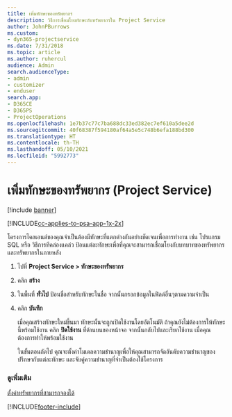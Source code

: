 ```yaml
---
title: เพิ่มทักษะของทรัพยากร
description: วิธีการเชื่อมโยงทักษะกับทรัพยากรใน Project Service
author: JohnPBurrows
ms.custom:
- dyn365-projectservice
ms.date: 7/31/2018
ms.topic: article
ms.author: ruhercul
audience: Admin
search.audienceType:
- admin
- customizer
- enduser
search.app:
- D365CE
- D365PS
- ProjectOperations
ms.openlocfilehash: 1e7b37c77c7ba688dc33ed382ec7ef610a5dee2d
ms.sourcegitcommit: 40f68387f594180af64a5e5c748b6efa188bd300
ms.translationtype: HT
ms.contentlocale: th-TH
ms.lasthandoff: 05/10/2021
ms.locfileid: "5992773"
---
```

# <a name="add-resource-skills-project-service"></a>เพิ่มทักษะของทรัพยากร (Project Service)

[!include [banner](../includes/psa-now-project-operations.md)]

[!INCLUDE[cc-applies-to-psa-app-1x-2x](../includes/cc-applies-to-psa-app-1x-2x.md)]

โครงการไคลเอนต์ของคุณจำเป็นต้องมีทักษะที่แตกต่างกันอย่างชัดเจนเพื่อการทำงาน เช่น โปรแกรม SQL หรือ วิธีการทีคล่องแคล่ว ป้อนแต่ละทักษะเพื่อที่คุณจะสามารถเชื่อมโยงกับบทบาทของทรัพยากรและทรัพยากรในภายหลัง  
  
1. ไปที่ **Project Service > ทักษะของทรัพยากร**  
  
2. คลิก **สร้าง**  
  
3. ในพื้นที่ **ทั่วไป** ป้อนชื่อสำหรับทักษะในชื่อ จากนั้นกรอกข้อมูลในฟิลด์อื่นๆตามความจำเป็น  
  
4. คลิก **บันทึก**  
  
   เมื่อคุณสร้างทักษะใหม่ขึ้นมา ทักษะนั้นจะถูกเปิดใช้งานโดยอัตโนมัติ ถ้าคุณยังไม่ต้องการให้ทักษะนี้พร้อมใช้งาน คลิก **ปิดใช้งาน** ที่ด้านบนของหน้าจอ จากนั้นกลับไปและเรียกใช้งาน เมื่อคุณต้องการทำให้พร้อมใช้งาน  
  
   ในขั้นตอนถัดไป คุณจะตั้งค่าโมเดลความชำนาญเพื่อให้คุณสามารถจัดอันดับความชำนาญของปรึกษากับแต่ละทักษะ และจับคู่ความชำนาญที่จำเป็นต้องใช้โครงการ  
  
### <a name="see-also"></a>ดูเพิ่มเติม  
 [ตั้งค่าทรัพยากรที่สามารถจองได้](../psa/set-up-resources.md)


[!INCLUDE[footer-include](../includes/footer-banner.md)]